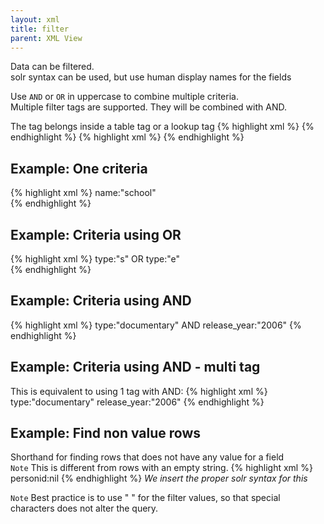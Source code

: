 ```yaml
---
layout: xml
title: filter
parent: XML View
---
```

Data can be filtered. \
solr syntax can be used, but use human display names for the fields

Use `AND` or `OR` in uppercase to combine multiple criteria. \
Multiple filter tags are supported. They will be combined with AND.

The tag belongs inside a table tag or a lookup tag
{% highlight xml %}
    <table>
        <filter>
{% endhighlight %}
{% highlight xml %}
    <lookup>
        <filter>
{% endhighlight %}


## Example: One criteria
{% highlight xml %}
    <filter>name:"school"</filter>        
{% endhighlight %}

## Example: Criteria using OR

{% highlight xml %}
    <filter>type:"s" OR type:"e"</filter>        
{% endhighlight %}

## Example: Criteria using AND

{% highlight xml %}
    <filter>type:"documentary" AND release_year:"2006"</filter>
{% endhighlight %}

## Example: Criteria using AND - multi tag
This is equivalent to using 1 tag with AND:
{% highlight xml %}
    <filter>type:"documentary"</filter>
    <filter>release_year:"2006"</filter>
{% endhighlight %}

## Example: Find non value rows
Shorthand for finding rows that does not have any value for a field \
`Note` This is different from rows with an empty string. 
{% highlight xml %}
    <filter>personid:nil</filter>
{% endhighlight %}
<i>We insert the proper solr syntax for this</i>


`Note`
Best practice is to use " " for the filter values, so that special characters does not alter the query.
